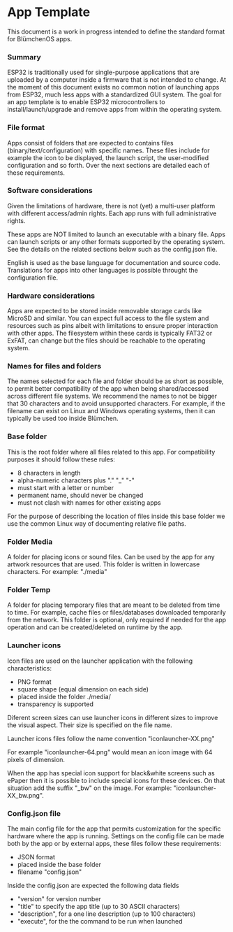 App Template
============

This document is a work in progress intended to define the standard format for BlümchenOS apps.

### Summary

ESP32 is traditionally used for single-purpose applications that are uploaded by a computer inside a firmware that is not intended to change.
At the moment of this document exists no common notion of launching apps from ESP32, much less apps with a standardized GUI system.
The goal for an app template is to enable ESP32 microcontrollers to install/launch/upgrade and remove apps from within the operating system.

### File format

Apps consist of folders that are expected to contains files (binary/text/configuration) with specific names.
These files include for example the icon to be displayed, the launch script, the user-modified configuration and so forth.
Over the next sections are detailed each of these requirements.


### Software considerations
Given the limitations of hardware, there is not (yet) a multi-user platform with different access/admin rights.
Each app runs with full administrative rights.

These apps are NOT limited to launch an executable with a binary file. Apps can launch scripts or any other formats supported by the operating system. See the details on the related sections below such as the config.json file.

English is used as the base language for documentation and source code. Translations for apps into other languages is possible throught the configuration file.


### Hardware considerations
Apps are expected to be stored inside removable storage cards like MicroSD and similar.
You can expect full access to the file system and resources such as pins albeit with limitations to ensure proper interaction with other apps.
The filesystem within these cards is typically FAT32 or ExFAT, can change but the files should be reachable to the operating system.


### Names for files and folders

The names selected for each file and folder should be as short as possible, to permit better compatibility of the app when being shared/accessed across different file systems. We recommend the names to not be bigger that 30 characters and to avoid unsupported characters. For example, if the filename can exist on Linux and Windows operating systems, then it can typically be used too inside Blümchen.


### Base folder

This is the root folder where all files related to this app.
For compatibility purposes it should follow these rules:
+ 8 characters in length
+ alpha-numeric characters plus "." "_" "-"
+ must start with a letter or number
+ permanent name, should never be changed
+ must not clash with names for other existing apps

For the purpose of describing the location of files inside this base folder we use the common Linux way of documenting relative file paths.


### Folder Media

A folder for placing icons or sound files. Can be used by the app for any artwork resources that are used.
This folder is written in lowercase characters. For example: "./media"


### Folder Temp

A folder for placing temporary files that are meant to be deleted from time to time. For example, cache files or files/databases downloaded temporarily from the network. This folder is optional, only required if needed for the app operation and can be created/deleted on runtime by the app.


### Launcher icons
Icon files are used on the launcher application with the following characteristics:
+ PNG format
+ square shape (equal dimension on each side)
+ placed inside the folder ./media/
+ transparency is supported

Diferent screen sizes can use launcher icons in different sizes to improve the visual aspect.
Their size is specified on the file name.

Launcher icons files follow the name convention "iconlauncher-XX.png"

For example "iconlauncher-64.png" would mean an icon image with 64 pixels of dimension.

When the app has special icon support for black&white screens such as ePaper then it is possible to include special icons for these devices.
On that situation add the suffix "_bw" on the image. For example: "iconlauncher-XX_bw.png".


### Config.json file

The main config file for the app that permits customization for the specific hardware where the app is running.
Settings on the config file can be made both by the app or by external apps, these files follow these requirements:
+ JSON format
+ placed inside the base folder
+ filename "config.json"

Inside the config.json are expected the following data fields
+ "version" for version number
+ "title" to specify the app title (up to 30 ASCII characters)
+ "description", for a one line description (up to 100 characters) 
+ "execute", for the the command to be run when launched

